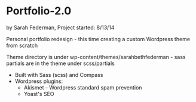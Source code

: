 Portfolio-2.0
=============
by Sarah Federman,
Project started: 8/13/14

Personal portfolio redesign - this time creating a custom Wordpress theme from scratch

Theme directory is under wp-content/themes/sarahbethfederman
    - sass partials are in the theme under scss/partials

- Built with Sass (scss) and Compass
- Wordpress plugins:
  - Akismet - Wordpress standard spam prevention
  - Yoast's SEO
